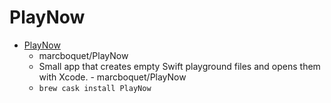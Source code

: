 # PlayNow
- [PlayNow](https://github.com/marcboquet/PlayNow/)
  -  marcboquet/PlayNow
  - Small app that creates empty Swift playground files and opens them with Xcode. - marcboquet/PlayNow
  - `brew cask install PlayNow`
